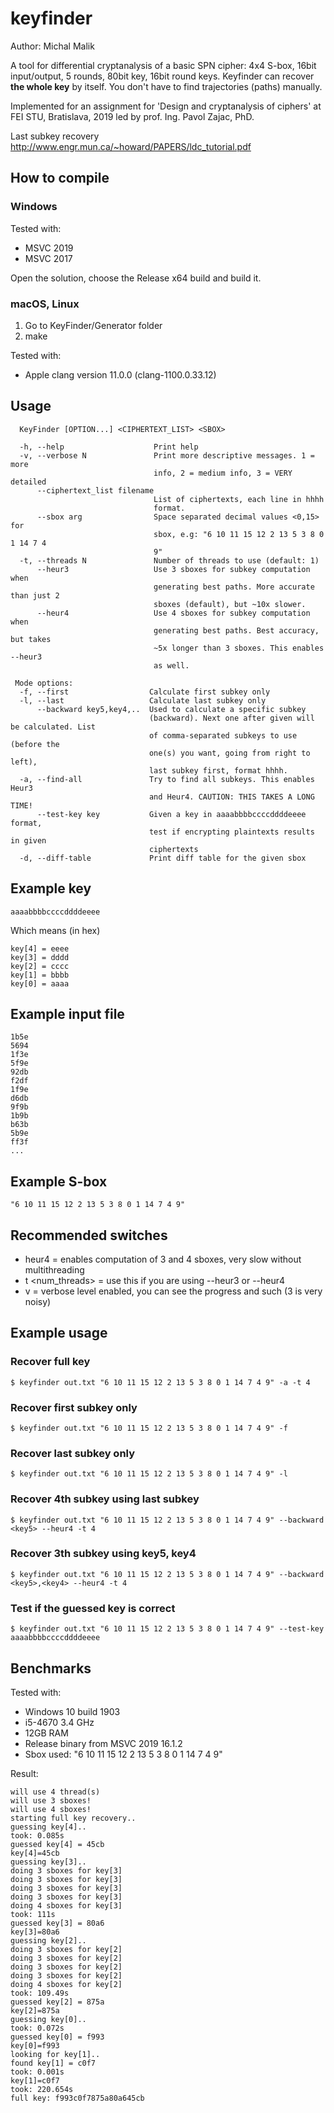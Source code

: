 # keyfinder

Author: Michal Malik


A tool for differential cryptanalysis of a basic SPN cipher: 4x4 S-box, 16bit input/output, 5 rounds, 80bit key, 16bit round keys.
Keyfinder can recover **the whole key** by itself. You don't have to find trajectories (paths) manually.


Implemented for an assignment for 'Design and cryptanalysis of ciphers' at FEI STU, Bratislava, 2019 led by prof. Ing. Pavol Zajac, PhD.


Last subkey recovery http://www.engr.mun.ca/~howard/PAPERS/ldc_tutorial.pdf


## How to compile

### Windows

Tested with:
- MSVC 2019
- MSVC 2017

Open the solution, choose the Release x64 build and build it.

### macOS, Linux

1. Go to KeyFinder/Generator folder
2. make

Tested with:
- Apple clang version 11.0.0 (clang-1100.0.33.12)

## Usage
      KeyFinder [OPTION...] <CIPHERTEXT_LIST> <SBOX>

      -h, --help                    Print help
      -v, --verbose N               Print more descriptive messages. 1 = more
                                    info, 2 = medium info, 3 = VERY detailed
          --ciphertext_list filename
                                    List of ciphertexts, each line in hhhh
                                    format.
          --sbox arg                Space separated decimal values <0,15> for
                                    sbox, e.g: "6 10 11 15 12 2 13 5 3 8 0 1 14 7 4
                                    9"
      -t, --threads N               Number of threads to use (default: 1)
          --heur3                   Use 3 sboxes for subkey computation when
                                    generating best paths. More accurate than just 2
                                    sboxes (default), but ~10x slower.
          --heur4                   Use 4 sboxes for subkey computation when
                                    generating best paths. Best accuracy, but takes
                                    ~5x longer than 3 sboxes. This enables --heur3
                                    as well.

     Mode options:
      -f, --first                  Calculate first subkey only
      -l, --last                   Calculate last subkey only
          --backward key5,key4,..  Used to calculate a specific subkey
                                   (backward). Next one after given will be calculated. List
                                   of comma-separated subkeys to use (before the
                                   one(s) you want, going from right to left),
                                   last subkey first, format hhhh.
      -a, --find-all               Try to find all subkeys. This enables Heur3
                                   and Heur4. CAUTION: THIS TAKES A LONG TIME!
          --test-key key           Given a key in aaaabbbbccccddddeeee format,
                                   test if encrypting plaintexts results in given
                                   ciphertexts
      -d, --diff-table             Print diff table for the given sbox

## Example key

    aaaabbbbccccddddeeee

Which means (in hex)

    key[4] = eeee
    key[3] = dddd
    key[2] = cccc
    key[1] = bbbb
    key[0] = aaaa

## Example input file 

    
    1b5e
    5694
    1f3e
    5f9e
    92db
    f2df
    1f9e
    d6db
    9f9b
    1b9b
    b63b
    5b9e
    ff3f
    ...

## Example S-box

    "6 10 11 15 12 2 13 5 3 8 0 1 14 7 4 9"

## Recommended switches

- heur4 = enables computation of 3 and 4 sboxes, very slow without multithreading
- t <num_threads> = use this if you are using --heur3 or --heur4
- v <level> = verbose level enabled, you can see the progress and such (3 is very noisy)

## Example usage

### Recover full key

    $ keyfinder out.txt "6 10 11 15 12 2 13 5 3 8 0 1 14 7 4 9" -a -t 4
    
### Recover first subkey only

    $ keyfinder out.txt "6 10 11 15 12 2 13 5 3 8 0 1 14 7 4 9" -f

### Recover last subkey only

    $ keyfinder out.txt "6 10 11 15 12 2 13 5 3 8 0 1 14 7 4 9" -l

### Recover 4th subkey using last subkey

    $ keyfinder out.txt "6 10 11 15 12 2 13 5 3 8 0 1 14 7 4 9" --backward <key5> --heur4 -t 4

### Recover 3th subkey using key5, key4

    $ keyfinder out.txt "6 10 11 15 12 2 13 5 3 8 0 1 14 7 4 9" --backward <key5>,<key4> --heur4 -t 4

### Test if the guessed key is correct

    $ keyfinder out.txt "6 10 11 15 12 2 13 5 3 8 0 1 14 7 4 9" --test-key aaaabbbbccccddddeeee

## Benchmarks

Tested with:
- Windows 10 build 1903
- i5-4670 3.4 GHz
- 12GB RAM
- Release binary from MSVC 2019 16.1.2
- Sbox used: "6 10 11 15 12 2 13 5 3 8 0 1 14 7 4 9"

Result:

    will use 4 thread(s)
    will use 3 sboxes!
    will use 4 sboxes!
    starting full key recovery..
    guessing key[4]..
    took: 0.085s
    guessed key[4] = 45cb
    key[4]=45cb
    guessing key[3]..
    doing 3 sboxes for key[3]
    doing 3 sboxes for key[3]
    doing 3 sboxes for key[3]
    doing 3 sboxes for key[3]
    doing 4 sboxes for key[3]
    took: 111s
    guessed key[3] = 80a6
    key[3]=80a6
    guessing key[2]..
    doing 3 sboxes for key[2]
    doing 3 sboxes for key[2]
    doing 3 sboxes for key[2]
    doing 3 sboxes for key[2]
    doing 4 sboxes for key[2]
    took: 109.49s
    guessed key[2] = 875a
    key[2]=875a
    guessing key[0]..
    took: 0.072s
    guessed key[0] = f993
    key[0]=f993
    looking for key[1]..
    found key[1] = c0f7
    took: 0.001s
    key[1]=c0f7
    took: 220.654s
    full key: f993c0f7875a80a645cb 
